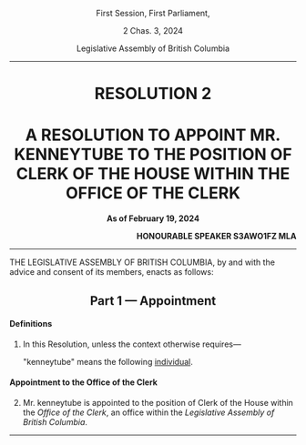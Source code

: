 <div align="center">

First Session, First Parliament,

2 Chas. 3, 2024

Legislative Assembly of British Columbia

<hr/>

<h1>RESOLUTION 2</h1>
<h1>A RESOLUTION TO APPOINT MR. KENNEYTUBE TO THE POSITION OF CLERK OF THE HOUSE WITHIN THE OFFICE OF THE CLERK</h1>

**As of February 19, 2024**

</div>

<div align="right">

**HONOURABLE SPEAKER S3AWO1FZ MLA**<br/>

</div>

<hr/>

THE LEGISLATIVE ASSEMBLY OF BRITISH COLUMBIA, by and with the advice and consent of its members, enacts as follows:

<div align="center">
<h2>Part 1 — Appointment</h2>
</div>

#### Definitions

1. In this Resolution, unless the context otherwise requires—

    "kenneytube" means the following [individual](https://www.roblox.com/users/207435387/profile?friendshipSourceType=PlayerSearch).

#### Appointment to the Office of the Clerk

2. Mr. kenneytube is appointed to the position of Clerk of the House within the *Office of the Clerk*, an office within the *Legislative Assembly of British Columbia*.

<hr/>
<div align="center">
